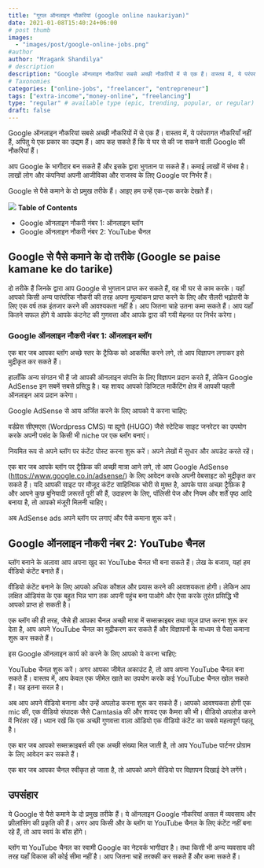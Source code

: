 ```yaml
---
title: "गूगल ऑनलाइन नौकरियां (google online naukariyan)"
date: 2021-01-08T15:40:24+06:00
# post thumb
images:
  - "images/post/google-online-jobs.png"
#author
author: "Mragank Shandilya"
# description
description: "Google ऑनलाइन नौकरियां सबसे अच्छी नौकरियों में से एक हैं। वास्तव में, ये परंपरागत नौकरियाँ नहीं हैं, अपितु ये एक प्रकार का उद्यम हैं। आप कह सकते हैं कि ये घर से की जा सकने वाली Google की नौकरियां हैं।"
# Taxonomies
categories: ["online-jobs", "freelancer", "entrepreneur"]
tags: ["extra-income","money-online", "freelancing"]
type: "regular" # available type (epic, trending, popular, or regular)
draft: false
---
```


Google ऑनलाइन नौकरियां सबसे अच्छी नौकरियों में से एक हैं। वास्तव में, ये परंपरागत नौकरियाँ नहीं हैं, अपितु ये एक प्रकार का उद्यम हैं। आप कह सकते हैं कि ये घर से की जा सकने वाली Google की नौकरियां हैं। 

आप Google के भागीदार बन सकते हैं और इसके द्वारा भुगतान पा सकते हैं। कमाई लाखों में संभव है। लाखों लोग और कंपनियां अपनी आजीविका और राजस्व के लिए Google पर निर्भर हैं।

Google से पैसे कमाने के दो प्रमुख तरीके हैं। आइए हम उन्हें एक-एक करके देखते हैं।

<div class="toc-mak">
<img src="../../../images/pencil.png">
<b>Table of Contents</b>
<ul>
<li>Google ऑनलाइन नौकरी नंबर 1: ऑनलाइन ब्लॉग</li>
<li>Google ऑनलाइन नौकरी नंबर 2: YouTube चैनल</li>
</ul>
</div>

## Google से पैसे कमाने के दो तरीके (Google se paise kamane ke do tarike)

दो तरीके हैं जिनके द्वारा आप Google से भुगतान प्राप्त कर सकते हैं, वह भी घर से काम करके। यहाँ आपको किसी अन्य पारंपरिक नौकरी की तरह अपना मूल्यांकन प्राप्त करने के लिए और सैलरी भढ़ोतरी के लिए एक वर्ष तक इंतजार करने की आवश्यकता नहीं है। आप जितना चाहे उतना कमा सकते हैं। आप यहाँ कितने सफल होंगे ये आपके कंटनेट की गुणवत्ता और आपके द्वारा की गयी मेहनत पर निर्भर करेगा। 

### Google ऑनलाइन नौकरी नंबर 1: ऑनलाइन ब्लॉग

एक बार जब आपका ब्लॉग अच्छे स्तर के ट्रैफिक को आकर्षित करने लगे, तो आप विज्ञापन लगाकर इसे मुद्रीकृत कर सकते हैं।

हालाँकि अन्य संगठन भी हैं जो आपकी ऑनलाइन संपत्ति के लिए विज्ञापन प्रदान करते हैं, लेकिन Google AdSense इन सबमें सबसे प्रसिद्ध है। यह शायद आपको डिजिटल मार्केटिंग क्षेत्र में आपकी पहली ऑनलाइन आय प्रदान करेगा।

Google AdSense से आय अर्जित करने के लिए आपको ये करना चाहिए:

वर्डप्रेस सीएमएस (Wordpress CMS) या ह्यूगो (HUGO) जैसे स्टेटिक साइट जनरेटर का उपयोग करके अपनी पसंद के किसी भी niche पर एक ब्लॉग बनाएं।

नियमित रूप से अपने ब्लॉग पर कंटेंट पोस्ट करना शुरू करें। अपने लेखों में सुधार और अपडेट करते रहें।

एक बार जब आपके ब्लॉग पर ट्रैफ़िक की अच्छी मात्रा आने लगे, तो आप Google AdSense (https://www.google.co.in/adsense/) के लिए आवेदन करके अपनी वेबसाइट को मुद्रीकृत कर सकते हैं। यदि आपकी साइट पर मौजूद कंटेंट साहित्यिक चोरी से मुक्त है, आपके पास अच्छा ट्रैफ़िक है और आपने कुछ बुनियादी ज़रूरतें पूरी की हैं, उदाहरण के लिए, पॉलिसी पेज और नियम और शर्तें पृष्ठ आदि बनाया है, तो आपको मंजूरी मिलनी चाहिए।

अब AdSense ads अपने ब्लॉग पर लगाएं और पैसे कमाना शुरू करें।


## Google ऑनलाइन नौकरी नंबर 2: YouTube चैनल

ब्लॉग बनाने के अलावा आप अपना खुद का YouTube चैनल भी बना सकते हैं। लेख के बजाय, यहां हम वीडियो कंटेंट बनाते हैं।

वीडियो कंटेंट बनाने के लिए आपको अधिक कौशल और प्रयास करने की आवशयकता होगी। लेकिन आप लक्षित ऑडियंस के एक बहुत भिन्न भाग तक अपनी पहुंच बना पाओगे और ऐसा करके तुरंत प्रसिद्धि भी आपको प्राप्त हो सकती है।

एक ब्लॉग की ही तरह, जैसे ही आपका चैनल अच्छी मात्रा में सब्सक्राइबर तथा व्यूज प्राप्त करना शुरू कर देता है, आप अपने YouTube चैनल का मुद्रीकरण कर सकते हैं और विज्ञापनों के माध्यम से पैसा कमाना शुरू कर सकते हैं।

इस Google ऑनलाइन कार्य को करने के लिए आपको ये करना चाहिए:

YouTube चैनल शुरू करें। अगर आपका जीमेल अकाउंट है, तो आप अपना YouTube चैनल बना सकते हैं। वास्तव में, आप केवल एक जीमेल खाते का उपयोग करके कई YouTube चैनल खोल सकते हैं। यह इतना सरल है।

अब आप अपने वीडियो बनाना और उन्हें अपलोड करना शुरू कर सकते हैं। आपको आवश्यकता होगी एक mic की, एक वीडियो संपादक जैसे Camtasia की और शायद एक कैमरा की भी। वीडियो अपलोड करने में निरंतर रहें। ध्यान रखें कि एक अच्छी गुणवत्ता वाला ऑडियो एक वीडियो कंटेंट का सबसे महत्वपूर्ण पहलू है।

एक बार जब आपको सब्सक्राइबर्स की एक अच्छी संख्या मिल जाती है, तो आप YouTube पार्टनर प्रोग्राम के लिए आवेदन कर सकते हैं।

एक बार जब आपका चैनल स्वीकृत हो जाता है, तो आपको अपने वीडियो पर विज्ञापन दिखाई देने लगेंगे।


## उपसंहार

ये Google से पैसे कमाने के दो प्रमुख तरीके हैं। ये ऑनलाइन Google नौकरियां असल में व्यवसाय और फ्रीलांसिंग की प्रकृति की हैं। अगर आप किसी और के ब्लॉग या YouTube चैनल के लिए कंटेंट नहीं बना रहे हैं, तो आप स्वयं के बॉस होंगे।

ब्लॉग या YouTube चैनल का स्वामी Google का नेटवर्क भागीदार है। तथा किसी भी अन्य व्यवसाय की तरह यहाँ विकास की कोई सीमा नहीं है। आप जितना चाहें तरक्की कर सकते हैं और कमा सकते हैं।
